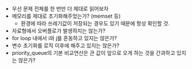 * 우선 문제 전체를 한 번만 더 제대로 읽어보자  
* 메모리를 제대로 초기화해주었는가? (memset 등)  
    * 환경에 따라 쓰레기값이 저장되는 경우도 있기 때문에 항상 확인할 것.
* 자료형에서 오버플로가 발생하지는 않는가?  
* for loop 내에서 i와 j를 혼동하고 있지는 않은가?
* 변수 초기화를 로직 이후에 해주고 있지는 않은가?  
* priority_queue의 기본 비교연산은 큰 값이 앞으로 오게 하는 것을 간과하고 있지는 않은가?  
